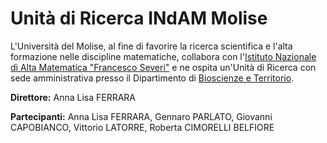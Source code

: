 # Unità di Ricerca INdAM Molise

L'Università del Molise, al fine di favorire la ricerca scientifica e l'alta formazione nelle discipline matematiche, collabora con l'[Istituto Nazionale di Alta Matematica "Francesco Severi"](https://www.esempio-link.it) e ne ospita un'Unità di Ricerca con sede amministrativa presso il Dipartimento di [Bioscienze e Territorio](https://www2.dipbioter.unimol.it).


**Direttore:** Anna Lisa FERRARA

**Partecipanti:** Anna Lisa FERRARA, Gennaro PARLATO, Giovanni CAPOBIANCO, Vittorio LATORRE, Roberta CIMORELLI BELFIORE


